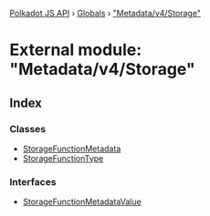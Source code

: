 [Polkadot JS API](../README.md) › [Globals](../globals.md) › ["Metadata/v4/Storage"](_metadata_v4_storage_.md)

# External module: "Metadata/v4/Storage"

## Index

### Classes

* [StorageFunctionMetadata](../classes/_metadata_v4_storage_.storagefunctionmetadata.md)
* [StorageFunctionType](../classes/_metadata_v4_storage_.storagefunctiontype.md)

### Interfaces

* [StorageFunctionMetadataValue](../interfaces/_metadata_v4_storage_.storagefunctionmetadatavalue.md)
